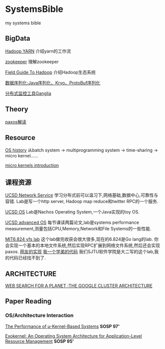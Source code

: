 # SystemsBible
my systems bible


## BigData
[Hadoop YARN](http://www.zhihu.com/question/23167837) 介绍yarn的工作流

[zookeeper](https://www.zhihu.com/question/35139415#answer-20040689) 理解zookeeper

[Field Guide To Hadoop](http://www.allitebooks.com/field-guide-to-hadoop/) 介绍Hadoop生态系统

[数据序列化:Java序列化、Kryo、ProtoBuf序列化](./bigdata/serialization.md)

[分布式监控工具Ganglia](./bigdata/cluster_monitor.md)


## Theory

[paxos解读](http://drmingdrmer.github.io/tech/distributed/2015/11/11/paxos-slide.html)

## Resource

[OS history](https://www.google.com/url?sa=t&rct=j&q=&esrc=s&source=web&cd=2&cad=rja&uact=8&ved=0ahUKEwiBgJzJ0pTKAhVD1mMKHYDvAAkQFggiMAE&url=http%3A%2F%2Fweb.mst.edu%2F~ercal%2F284%2Fslides-1%2FCHAP2.ppt&usg=AFQjCNEkcTtlkmFs2YE9-7Jp9pLfvrZU_A&bvm=bv.110151844,d.cGc) 从batch system -> multiprogramming system -> time-sharing -> micro kernel......


[micro kernels introduction](https://www.google.com/url?sa=t&rct=j&q=&esrc=s&source=web&cd=4&cad=rja&uact=8&ved=0ahUKEwiBgJzJ0pTKAhVD1mMKHYDvAAkQFggyMAM&url=http%3A%2F%2Ffaculty.cs.nku.edu%2F~waldenj%2Fclasses%2F2007%2Fspring%2Fcsc660%2Flectures%2FMicrokernels.ppt&usg=AFQjCNGFhhR9HvFMab6Hoeh03xcn--fGeg&bvm=bv.110151844,d.cGc)

## 课程资源
[UCSD Network Service](http://cseweb.ucsd.edu/~gmporter/classes/wi15/cse124/index.html) 学习分布式前可以温习下,网络基础,数据中心,可靠性与容错. Lab是写一个http server, Hadoop map reduce和twitter RPC的一个服务.

[UCSD OS](http://cseweb.ucsd.edu/classes/fa15/cse120-a/) Lab是Nachos Operating System,一个Java实现的toy OS.

[UCSD advanced OS](https://cseweb.ucsd.edu/classes/wi16/cse221-b/syllabus.html) 每节课读两篇论文,lab是systems performance measurement,测量包括CPU,Memory,Network和File Systems的一些性能.

[MIT6.824 yfs lab](https://pdos.csail.mit.edu/archive/6.824-2012/labs/) 这个lab做完收获会很大很多,现在的6.824是Go lang的lab. 你会实现一个基本的本地文件系统,然后实现RPC扩展到网络文件系统,然后还会实现paxos.  [网友的实现](https://github.com/ldaochen/yfs2012) [我一个学弟的代码](https://github.com/gaocegege/CSE-Labs) 我们SJTU软件学院是大二写的这个lab,我的代码已经找不到了.


## ARCHITECTURE
[WEB SEARCH FOR A PLANET :THE GOOGLE CLUSTER ARCHITECTURE](./papers/Google/Google_Cluster_Architecture.md)



## Paper Reading

### OS/Architecture Interaction

[The Performance of µ-Kernel-Based Systems](./papers/OS_Architecture/The_Performance_of_µ-Kernel-Based_Systems.md)  **SOSP 97'**

[Exokernel: An Operating System Architecture for Application-Level Resource Management](./papers/OS_Architecture/Exokernel.md) **SOSP 95'**
